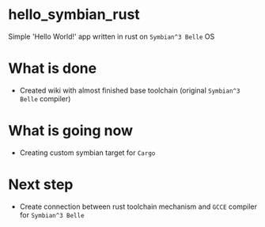 # hello_symbian_rust
Simple 'Hello World!' app written in rust on `Symbian^3 Belle` OS

# What is done
- Created wiki with almost finished base toolchain (original `Symbian^3 Belle` compiler)

# What is going now
- Creating custom symbian target for `Cargo` 

# Next step
- Create connection between rust toolchain mechanism and `GCCE` compiler for `Symbian^3 Belle`
